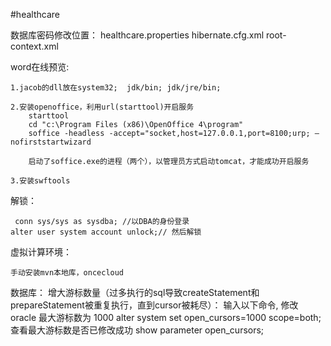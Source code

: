 #healthcare


数据库密码修改位置：
	healthcare.properties
	hibernate.cfg.xml
	root-context.xml
	
	
word在线预览:

	1.jacob的dll放在system32;  jdk/bin; jdk/jre/bin;
	
	2.安装openoffice，利用url(starttool)开启服务
		starttool
		cd "c:\Program Files (x86)\OpenOffice 4\program"
		soffice -headless -accept="socket,host=127.0.0.1,port=8100;urp; –nofirststartwizard
		
		启动了soffice.exe的进程（两个），以管理员方式启动tomcat，才能成功开启服务
		
	3.安装swftools

	
解锁：

	 conn sys/sys as sysdba; //以DBA的身份登录
    alter user system account unlock;// 然后解锁
    
    
虚拟计算环境：
   
   	手动安装mvn本地库，oncecloud
   	
数据库：
	增大游标数量（过多执行的sql导致createStatement和prepareStatement被重复执行，直到cursor被耗尽）：
		 输入以下命令, 修改 oracle 最大游标数为 1000
		alter system set open_cursors=1000 scope=both;
	查看最大游标数是否已修改成功
		show parameter open_cursors;

